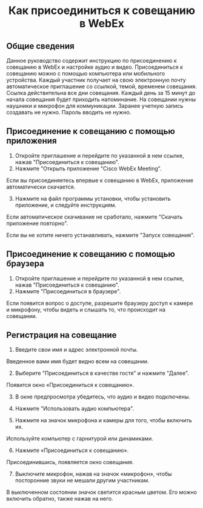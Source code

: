 ﻿#  <p align=center> Как присоединиться к совещанию в WebEx 

## Общие сведения

Данное руководство содержит инструкцию по присоединению к совещанию в WebEx и настройке аудио и видео.
Присоединиться к совещанию можно с помощью компьютера или мобильного устройства.
Каждый участник получает на свою электронную почту автоматическое приглашение со ссылкой, темой, временем совещания.
Ссылка действительна все дни совещания.
Каждый день за 15 минут до начала совещания будет приходить напоминание. 
На совещании нужны наушники и микрофон для коммуникации.
Заранее учетную запись создавать не нужно. Пароль вводить не нужно.
 
  
## Присоединение к совещанию с помощью приложения

1. Откройте приглашение и перейдите по указанной в нем ссылке, нажав "Присоединиться к совещанию".
2. Нажмите "Открыть приложение "Cisco WebEx Meeting".

Если вы присоединяетесь впервые к совещанию в WebEx, приложение автоматически скачается.

3. Нажмите на файл программы установки, чтобы установить приложение, и следуйте инструкциям.

Если автоматическое скачивание не сработало, нажмите "Скачать приложение повторно".

Если вы не хотите ничего устанавливать, нажмите "Запуск совещания".
  

## Присоединение к совещанию с помощью браузера

1. Откройте приглашение и перейдите по указанной в нем ссылке, нажав "Присоединиться к совещанию".
2. Нажмите "Присоединиться в браузере".
   
Если появится вопрос о доступе, разрешите браузеру доступ к камере и микрофону, чтобы видеть и слышать то, что происходит на совещании.

## Регистрация на совещание

1. Введите свои имя и адрес электронной почты.
   
Введенное вами имя будет видно всем на совещании.

2. Выберите "Присоединиться в качестве гостя" и нажмите "Далее".
    
Появится окно «Присоединиться к совещанию».

3. В окне предпросмотра убедитесь, что аудио и видео подключены.
   
4. Нажмите "Использовать аудио компьютера".
   
5. Нажмите на значок микрофона и камеры для того, чтобы включить их.
   
Используйте компьютер с гарнитурой или динамиками.

6. Нажмите «Присоединиться к совещанию». 

Присоединившись, появляется окно совещания. 

7. Выключите микрофон, нажав на значок «микрофон», чтобы посторонние звуки не мешали другим участникам.

В выключенном состоянии значок светится красным цветом. 
Его можно включить обратно, также нажав на него.

